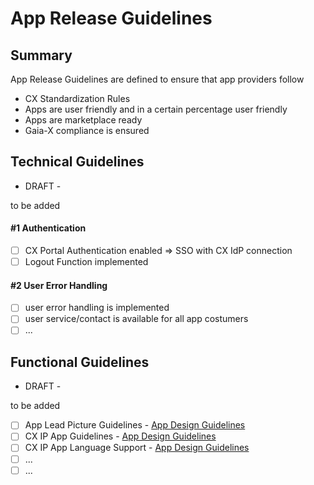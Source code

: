 # App Release Guidelines

## Summary

App Release Guidelines are defined to ensure that app providers follow

- CX Standardization Rules
- Apps are user friendly and in a certain percentage user friendly
- Apps are marketplace ready
- Gaia-X compliance is ensured

## Technical Guidelines

- DRAFT -

to be added

#### #1 Authentication

- [ ] CX Portal Authentication enabled => SSO with CX IdP connection
- [ ] Logout Function implemented

#### #2 User Error Handling

- [ ] user error handling is implemented
- [ ] user service/contact is available for all app costumers
- [ ] ...

## Functional Guidelines

- DRAFT -

to be added

- [ ] App Lead Picture Guidelines - [App Design Guidelines](./App-Design_guidelines.md/)
- [ ] CX IP App Guidelines - [App Design Guidelines](./App-Design_guidelines.md/)
- [ ] CX IP App Language Support - [App Design Guidelines](./App-Design_guidelines.md/)
- [ ] ...
- [ ] ...
